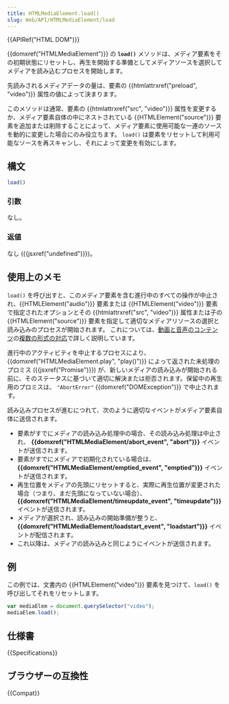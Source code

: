 ```yaml
---
title: HTMLMediaElement.load()
slug: Web/API/HTMLMediaElement/load
---
```

{{APIRef("HTML DOM")}}

{{domxref("HTMLMediaElement")}} の **`load()`** メソッドは、メディア要素をその初期状態にリセットし、再生を開始する準備としてメディアソースを選択してメディアを読み込むプロセスを開始します。

先読みされるメディアデータの量は、要素の {{htmlattrxref("preload", "video")}} 属性の値によって決まります。

このメソッドは通常、要素の {{htmlattrxref("src", "video")}} 属性を変更するか、メディア要素自体の中にネストされている {{HTMLElement("source")}} 要素を追加または削除することによって、メディア要素に使用可能な一連のソースを動的に変更した場合にのみ役立ちます。 `load()` は要素をリセットして利用可能なソースを再スキャンし、それによって変更を有効にします。

## 構文

```js
load()
```

### 引数

なし。

### 返値

なし ({{jsxref("undefined")}})。

## 使用上のメモ

`load()` を呼び出すと、このメディア要素を含む進行中のすべての操作が中止され、{{HTMLElement("audio")}} 要素または {{HTMLElement("video")}} 要素で指定されたオプションとその {{htmlattrxref("src", "video")}} 属性または子の {{HTMLElement("source")}} 要素を指定して適切なメディアリソースの選択と読み込みのプロセスが開始されます。 これについては、[動画と音声のコンテンツ](/ja/docs/Learn/HTML/Multimedia_and_embedding/Video_and_audio_content)の[複数の形式の対応](/ja/docs/Learn/HTML/Multimedia_and_embedding/Video_and_audio_content#複数のソース形式を使用して互換性を向上させる)で詳しく説明しています。

進行中のアクティビティを中止するプロセスにより、 {{domxref("HTMLMediaElement.play", "play()")}} によって返された未処理のプロミス ({{jsxref("Promise")}}) が、新しいメディアの読み込みが開始される前に、そのステータスに基づいて適切に解決または拒否されます。保留中の再生用のプロミスは、 `"AbortError"` {{domxref("DOMException")}} で中止されます。

読み込みプロセスが進むにつれて、次のように適切なイベントがメディア要素自体に送信されます。

- 要素がすでにメディアの読み込み処理中の場合、その読み込み処理は中止され、 **{{domxref("HTMLMediaElement/abort_event", "abort")}}** イベントが送信されます。
- 要素がすでにメディアで初期化されている場合は、 **{{domxref("HTMLMediaElement/emptied_event", "emptied")}}** イベントが送信されます。
- 再生位置をメディアの先頭にリセットすると、実際に再生位置が変更された場合（つまり、まだ先頭になっていない場合）、 **{{domxref("HTMLMediaElement/timeupdate_event", "timeupdate")}}** イベントが送信されます。
- メディアが選択され、読み込みの開始準備が整うと、 **{{domxref("HTMLMediaElement/loadstart_event", "loadstart")}}** イベントが配信されます。
- これ以降は、メディアの読み込みと同じようにイベントが送信されます。

## 例

この例では、文書内の {{HTMLElement("video")}} 要素を見つけて、`load()` を呼び出してそれをリセットします。

```js
var mediaElem = document.querySelector("video");
mediaElem.load();
```

## 仕様書

{{Specifications}}

## ブラウザーの互換性

{{Compat}}
